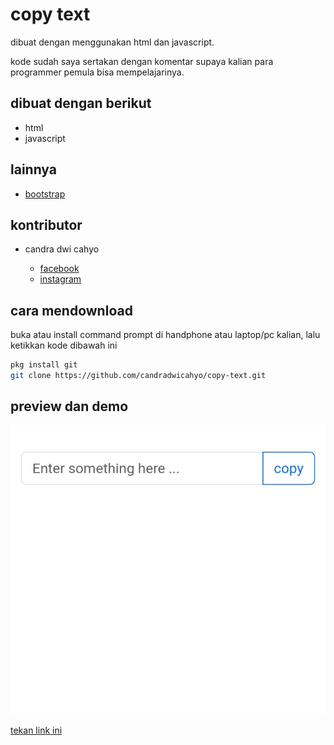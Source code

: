 # copy text

dibuat dengan menggunakan html dan javascript.

kode sudah saya sertakan dengan komentar supaya kalian para programmer pemula bisa mempelajarinya.

## dibuat dengan berikut

* html
* javascript

## lainnya

* [bootstrap](https://getbootstrap.com)

## kontributor

* candra dwi cahyo

  * [facebook](https://facebook.com/candradwicahyo18)
  * [instagram](https://instagram.com/candradwicahyo18)

## cara mendownload

buka atau install command prompt di handphone atau laptop/pc kalian, lalu ketikkan kode dibawah ini

```bash 
pkg install git 
git clone https://github.com/candradwicahyo/copy-text.git
```

## preview dan demo 

![preview](https://github.com/candradwicahyo/copy-text/blob/master/image.jpg)

[tekan link ini](https://candradwicahyo.github.io/copy-text)